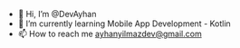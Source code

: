 - 👋 Hi, I’m @DevAyhan
- 🌱 I’m currently learning Mobile App Development - Kotlin
- 📫 How to reach me ayhanyilmazdev@gmail.com

<!---
DevAyhan/DevAyhan is a ✨ special ✨ repository because its `README.md` (this file) appears on your GitHub profile.
You can click the Preview link to take a look at your changes.
--->
